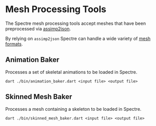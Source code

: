 # Mesh Processing Tools

The Spectre mesh processing tools accept meshes that have been
preprocessed via [assimp2json](https://github.com/acgessler/assimp2json).

By relying on `assimp2json` Spectre can handle a wide variety of [mesh
formats](http://assimp.sourceforge.net/main_features_formats.html).

## Animation Baker

Processes a set of skeletal animations to be loaded in Spectre.

`dart ./bin/animation_baker.dart <input file> <output file>`

## Skinned Mesh Baker

Processes a mesh containing a skeleton to be loaded in Spectre.

`dart ./bin/skinned_mesh_baker.dart <input file> <output file>`
